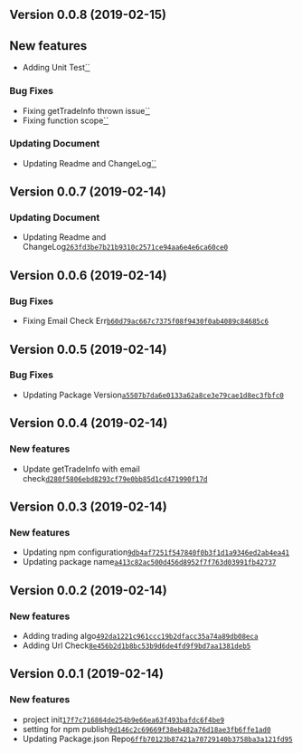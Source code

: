 ## Version 0.0.8 (2019-02-15)

## New features

- Adding Unit Test[``]()

### Bug Fixes

- Fixing getTradeInfo thrown issue[``]()
- Fixing function scope[``]()

### Updating Document

- Updating Readme and ChangeLog[``]()

## Version 0.0.7 (2019-02-14)

### Updating Document

- Updating Readme and ChangeLog[`263fd3be7b21b9310c2571ce94aa6e4e6ca60ce0`](https://github.com/libterty/newebpay/commit/263fd3be7b21b9310c2571ce94aa6e4e6ca60ce0)

## Version 0.0.6 (2019-02-14)

### Bug Fixes

- Fixing Email Check Err[`b60d79ac667c7375f08f9430f0ab4089c84685c6`](https://github.com/libterty/newebpay/commit/b60d79ac667c7375f08f9430f0ab4089c84685c6)

## Version 0.0.5 (2019-02-14)

### Bug Fixes

- Updating Package Version[`a5507b7da6e0133a62a8ce3e79cae1d8ec3fbfc0`](https://github.com/libterty/newebpay/commit/a5507b7da6e0133a62a8ce3e79cae1d8ec3fbfc0)

## Version 0.0.4 (2019-02-14)

### New features

- Update getTradeInfo with email check[`d280f5806ebd8293cf79e0bb85d1cd471990f17d`](https://github.com/libterty/newebpay/commit/d280f5806ebd8293cf79e0bb85d1cd471990f17d)

## Version 0.0.3 (2019-02-14)

### New features

- Updating npm configuration[`9db4af7251f547840f0b3f1d1a9346ed2ab4ea41`](https://github.com/libterty/NewebPay/commit/9db4af7251f547840f0b3f1d1a9346ed2ab4ea41)
- Updating package name[`a413c82ac500d456d8952f7f763d03991fb42737`](https://github.com/libterty/NewebPay/commit/a413c82ac500d456d8952f7f763d03991fb42737)


## Version 0.0.2 (2019-02-14)

### New features

- Adding trading algo[`492da1221c961ccc19b2dfacc35a74a89db08eca`](https://github.com/libterty/NewebPay/commit/492da1221c961ccc19b2dfacc35a74a89db08eca)
- Adding Url Check[`8e456b2d1b8bc53b9d6de4fd9f9bd7aa1381deb5`](https://github.com/libterty/NewebPay/commit/8e456b2d1b8bc53b9d6de4fd9f9bd7aa1381deb5)


## Version 0.0.1 (2019-02-14)

### New features

- project init[`17f7c716864de254b9e66ea63f493bafdc6f4be9`](https://github.com/libterty/NewebPay/commit/17f7c716864de254b9e66ea63f493bafdc6f4be9)
- setting for npm publish[`9d146c2c69669f38eb482a76d18ae3fb6ffe1ad0`](https://github.com/libterty/NewebPay/commit/9d146c2c69669f38eb482a76d18ae3fb6ffe1ad0)
- Updating Package.json Repo[`6ffb70123b87421a70729140b3758ba3a121fd95`](https://github.com/libterty/NewebPay/commit/6ffb70123b87421a70729140b3758ba3a121fd95)
